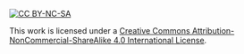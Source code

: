 [![CC BY-NC-SA](https://img.shields.io/badge/CC-BY--NC--SA-lightgray)](http://creativecommons.org/licenses/by-nc-sa/4.0/)

This work is licensed under a <a rel="license" href="http://creativecommons.org/licenses/by-nc-sa/4.0/">Creative Commons Attribution-NonCommercial-ShareAlike 4.0 International License</a>.
